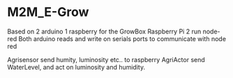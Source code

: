 # M2M_E-Grow

Based on 2 arduino 1 raspberry for the GrowBox
Raspberry Pi 2 run node-red 
Both arduino reads and write on serials ports to communicate with node red 

Agrisensor send humity, luminosity etc.. to raspberry 
AgriActor send WaterLevel, and act on luminosity and humidity.
